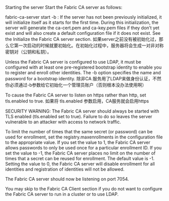 Starting the server
Start the Fabric CA server as follows:

fabric-ca-server start -b <admin>:<adminpw>
If the server has not been previously initialized, it will initialize itself as it starts for the first time. 
During this initialization, the server will generate the ca-cert.pem and ca-key.pem files if they don’t yet exist and will also create a default configuration file if it does not exist. 
See the Initialize the Fabric CA server section.
如果server之前没有被初始化过，那么它第一次启动的时候就要初始化。在初始化过程中，服务器将会生成一对非对称密钥对（公钥和私钥）。

Unless the Fabric CA server is configured to use LDAP, it must be configured with at least one pre-registered bootstrap identity to enable you to register and enroll other identities. The -b option specifies the name and password for a bootstrap identity.
除非CA 服务用了LDAP来做身份认证，不然你必须通过-b参数给它初始化一个管理员账户（否则根本没办法使用啊）

To cause the Fabric CA server to listen on https rather than http, set tls.enabled to true.
如果将 tls.enabled 参数启用，CA服务就会启用https

SECURITY WARNING: The Fabric CA server should always be started with TLS enabled (tls.enabled set to true). Failure to do so leaves the server vulnerable to an attacker with access to network traffic.

To limit the number of times that the same secret (or password) can be used for enrollment, set the registry.maxenrollments in the configuration file to the appropriate value. If you set the value to 1, the Fabric CA server allows passwords to only be used once for a particular enrollment ID. If you set the value to -1, the Fabric CA server places no limit on the number of times that a secret can be reused for enrollment. The default value is -1. Setting the value to 0, the Fabric CA server will disable enrollment for all identities and registration of identities will not be allowed.

The Fabric CA server should now be listening on port 7054.

You may skip to the Fabric CA Client section if you do not want to configure the Fabric CA server to run in a cluster or to use LDAP.